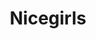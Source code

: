 ---
title: Nicegirls
crosslinks:
- niceguys
- ChoosingBeggars
- NoStupidQuestions
- PUBATTLEGROUNDS
- BlackPeopleTwitter
- whiteknighting
- BodyShaming
- ihavesex
- wgtow
- furry
- me_irl
- todayilearned
- MinionHate
- ForeverAlone
- wholesomememes
- goldenshower
- jesuschristreddit
- CringeAnarchy
- translatorBOT
---